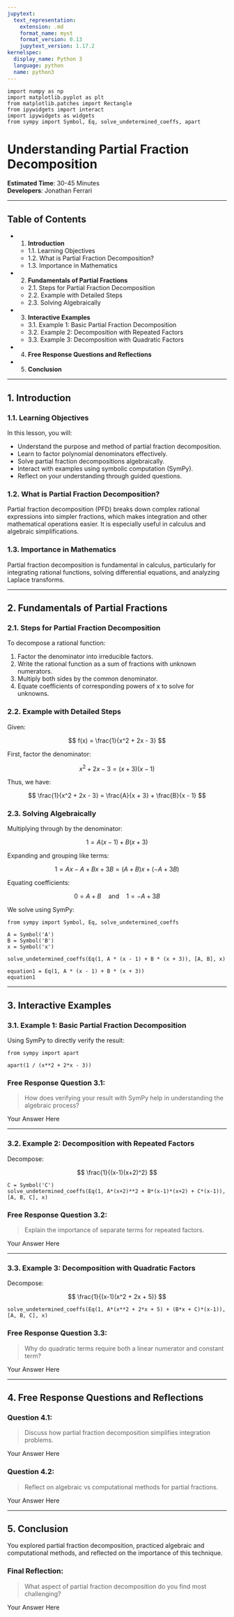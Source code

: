 ```yaml
---
jupytext:
  text_representation:
    extension: .md
    format_name: myst
    format_version: 0.13
    jupytext_version: 1.17.2
kernelspec:
  display_name: Python 3
  language: python
  name: python3
---
```


```{code-cell} ipython3
import numpy as np
import matplotlib.pyplot as plt
from matplotlib.patches import Rectangle
from ipywidgets import interact
import ipywidgets as widgets
from sympy import Symbol, Eq, solve_undetermined_coeffs, apart
```

# Understanding Partial Fraction Decomposition

**Estimated Time**: 30-45 Minutes  
**Developers**: Jonathan Ferrari

---

## Table of Contents

- 1. **Introduction** 
   - 1.1. Learning Objectives
   - 1.2. What is Partial Fraction Decomposition?
   - 1.3. Importance in Mathematics

- 2. **Fundamentals of Partial Fractions**
   - 2.1. Steps for Partial Fraction Decomposition
   - 2.2. Example with Detailed Steps
   - 2.3. Solving Algebraically

- 3. **Interactive Examples**
   - 3.1. Example 1: Basic Partial Fraction Decomposition
   - 3.2. Example 2: Decomposition with Repeated Factors
   - 3.3. Example 3: Decomposition with Quadratic Factors

- 4. **Free Response Questions and Reflections**

- 5. **Conclusion**

---

## 1. Introduction

### 1.1. Learning Objectives

In this lesson, you will:

- Understand the purpose and method of partial fraction decomposition.
- Learn to factor polynomial denominators effectively.
- Solve partial fraction decompositions algebraically.
- Interact with examples using symbolic computation (SymPy).
- Reflect on your understanding through guided questions.

### 1.2. What is Partial Fraction Decomposition?

Partial fraction decomposition (PFD) breaks down complex rational expressions into simpler fractions, which makes integration and other mathematical operations easier. It is especially useful in calculus and algebraic simplifications.

### 1.3. Importance in Mathematics

Partial fraction decomposition is fundamental in calculus, particularly for integrating rational functions, solving differential equations, and analyzing Laplace transforms.

---

## 2. Fundamentals of Partial Fractions

### 2.1. Steps for Partial Fraction Decomposition

To decompose a rational function:

1. Factor the denominator into irreducible factors.
2. Write the rational function as a sum of fractions with unknown numerators.
3. Multiply both sides by the common denominator.
4. Equate coefficients of corresponding powers of x to solve for unknowns.

### 2.2. Example with Detailed Steps

Given:

$$
f(x) = \frac{1}{x^2 + 2x - 3}
$$

First, factor the denominator:

$$
x^2 + 2x - 3 = (x + 3)(x - 1)
$$

Thus, we have:

$$
\frac{1}{x^2 + 2x - 3} = \frac{A}{x + 3} + \frac{B}{x - 1}
$$

### 2.3. Solving Algebraically

Multiplying through by the denominator:

$$
1 = A(x - 1) + B(x + 3)
$$

Expanding and grouping like terms:

$$
1 = Ax - A + Bx + 3B = (A + B)x + (-A + 3B)
$$

Equating coefficients:

$$
0 = A + B \quad \text{and} \quad 1 = -A + 3B
$$

We solve using SymPy:

```{code-cell} ipython3
from sympy import Symbol, Eq, solve_undetermined_coeffs

A = Symbol('A')
B = Symbol('B')
x = Symbol('x')

solve_undetermined_coeffs(Eq(1, A * (x - 1) + B * (x + 3)), [A, B], x)
```

```{code-cell} ipython3
equation1 = Eq(1, A * (x - 1) + B * (x + 3))
equation1
```

---

## 3. Interactive Examples

### 3.1. Example 1: Basic Partial Fraction Decomposition

Using SymPy to directly verify the result:

```{code-cell} ipython3
from sympy import apart

apart(1 / (x**2 + 2*x - 3))
```

### Free Response Question 3.1:
> How does verifying your result with SymPy help in understanding the algebraic process?

Your Answer Here

---

### 3.2. Example 2: Decomposition with Repeated Factors

Decompose:

$$
\frac{1}{(x-1)(x+2)^2}
$$

```{code-cell} ipython3
C = Symbol('C')
solve_undetermined_coeffs(Eq(1, A*(x+2)**2 + B*(x-1)*(x+2) + C*(x-1)), [A, B, C], x)
```

### Free Response Question 3.2:
> Explain the importance of separate terms for repeated factors.

Your Answer Here

---

### 3.3. Example 3: Decomposition with Quadratic Factors

Decompose:

$$
\frac{1}{(x-1)(x^2 + 2x + 5)}
$$

```{code-cell} ipython3
solve_undetermined_coeffs(Eq(1, A*(x**2 + 2*x + 5) + (B*x + C)*(x-1)), [A, B, C], x)
```

### Free Response Question 3.3:
> Why do quadratic terms require both a linear numerator and constant term?

Your Answer Here

---

## 4. Free Response Questions and Reflections

### Question 4.1:
> Discuss how partial fraction decomposition simplifies integration problems.

Your Answer Here

### Question 4.2:
> Reflect on algebraic vs computational methods for partial fractions.

Your Answer Here

---

## 5. Conclusion

You explored partial fraction decomposition, practiced algebraic and computational methods, and reflected on the importance of this technique.

### Final Reflection:
> What aspect of partial fraction decomposition do you find most challenging?

Your Answer Here
